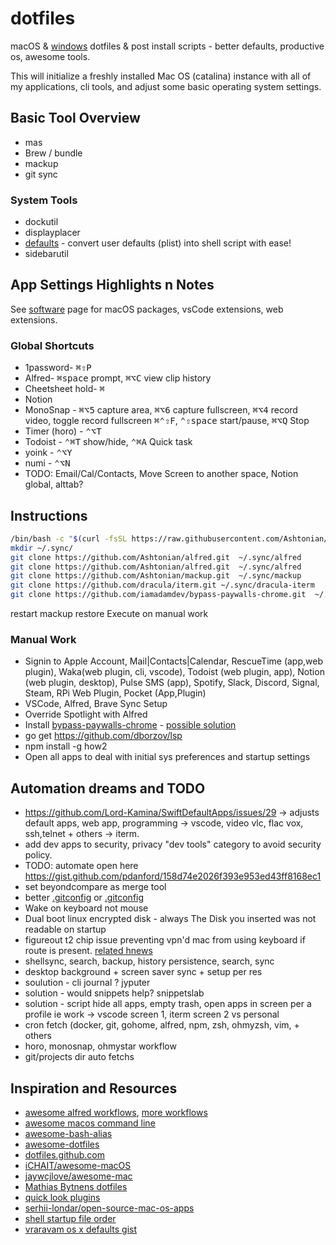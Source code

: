# dotfiles

macOS & [windows](./win10/readme.md) dotfiles & post install scripts - better defaults, productive os, awesome tools.

This will initialize a freshly installed Mac OS (catalina) instance with all of my applications, cli tools, and adjust some basic operating system settings.

## Basic Tool Overview

* mas
* Brew / bundle
* mackup
* git sync

### System Tools

* dockutil
* displayplacer
* [defaults](https://github.com/aerobounce/defaults.sh) - convert user defaults (plist) into shell script with ease!
* sidebarutil

## App Settings Highlights n Notes

See [software](./Software.md) page for macOS packages, vsCode extensions, web extensions.

### Global Shortcuts

* 1password- <kbd>⌘</kbd><kbd>⇧</kbd><kbd>P</kbd>
* Alfred- <kbd>⌘</kbd><kbd>space</kbd> prompt, <kbd>⌘</kbd><kbd>⌥</kbd><kbd>C</kbd> view clip history
* Cheetsheet hold- <kbd>⌘</kbd>
* Notion
* MonoSnap - <kbd>⌘</kbd><kbd>⌥</kbd><kbd>5</kbd> capture area, <kbd>⌘</kbd><kbd>⌥</kbd><kbd>6</kbd> capture fullscreen, <kbd>⌘</kbd><kbd>⌥</kbd><kbd>4</kbd> record video, toggle record fullscreen <kbd>⌘</kbd><kbd>⌃</kbd><kbd>⇧</kbd><kbd>F</kbd>, <kbd>⌃</kbd><kbd>⇧</kbd><kbd>space</kbd> start/pause,  <kbd>⌘</kbd><kbd>⌥</kbd><kbd>Q</kbd> Stop
* Timer (horo) - <kbd>⌃</kbd><kbd>⌥</kbd><kbd>T</kbd>
* Todoist - <kbd>⌃</kbd><kbd>⌘</kbd><kbd>T</kbd> show/hide,  <kbd>⌃</kbd><kbd>⌘</kbd><kbd>A</kbd> Quick task
* yoink - <kbd>⌃</kbd><kbd>⌥</kbd><kbd>Y</kbd>
* numi - <kbd>⌃</kbd><kbd>⌥</kbd><kbd>N</kbd>
* TODO: Email/Cal/Contacts, Move Screen to another space, Notion global, alttab?

## Instructions

```sh
/bin/bash -c "$(curl -fsSL https://raw.githubusercontent.com/Ashtonian/dotfiles/master/install.sh)"
mkdir ~/.sync/
git clone https://github.com/Ashtonian/alfred.git  ~/.sync/alfred
git clone https://github.com/Ashtonian/alfred.git  ~/.sync/alfred
git clone https://github.com/Ashtonian/mackup.git  ~/.sync/mackup
git clone https://github.com/dracula/iterm.git ~/.sync/dracula-iterm
git clone https://github.com/iamadamdev/bypass-paywalls-chrome.git  ~/.sync/bypass-paywalls-chrome
```


restart
mackup restore
Execute on manual work

### Manual Work

* Signin to Apple Account, Mail|Contacts|Calendar, RescueTime (app,web plugin), Waka(web plugin, cli, vscode), Todoist (web plugin, app), Notion (web plugin, desktop), Pulse SMS (app), Spotify, Slack, Discord, Signal, Steam, RPi Web Plugin, Pocket (App,Plugin)
* VSCode, Alfred, Brave Sync Setup
* Override Spotlight with Alfred
* Install [bypass-paywalls-chrome](https://github.com/iamadamdev/bypass-paywalls-chrome.git) - [possible solution](https://stackoverflow.com/questions/16800696/how-install-crx-chrome-extension-via-command-line)
* go get https://github.com/dborzov/lsp
* npm install -g how2
* Open all apps to deal with initial sys preferences and startup settings

## Automation dreams and TODO

* https://github.com/Lord-Kamina/SwiftDefaultApps/issues/29 -> adjusts default apps, web app, programming -> vscode, video vlc, flac vox,  ssh,telnet + others -> iterm.
* add dev apps to security, privacy "dev tools" category to avoid security policy.
* TODO: automate open here https://gist.github.com/pdanford/158d74e2026f393e953ed43ff8168ec1
* set beyondcompare as merge tool
* better [.gitconfig](https://github.com/mathiasbynens/dotfiles/blob/main/.gitconfig) or [.gitconfig](https://github.com/atomantic/dotfiles/blob/master/homedir/.gitconfig)
* Wake on keyboard not mouse
* Dual boot linux encrypted disk - always The Disk you inserted was not readable on startup
* figureout t2 chip issue preventing vpn'd mac from using keyboard if route is present. [related hnews](https://news.ycombinator.com/item?id=24838816)
* shellsync, search, backup, history persistence, search, sync
* desktop background + screen saver sync + setup per res
* soulution - cli journal ? jyputer
* solution - would snippets help? snippetslab
* solution - script hide all apps, empty trash, open apps in screen per a profile ie work -> vscode screen 1, iterm screen 2 vs personal
* cron fetch (docker, git, gohome, alfred, npm, zsh, ohmyzsh, vim, + others
* horo, monosnap, ohmystar workflow
* git/projects dir auto fetchs

## Inspiration and Resources

* [awesome alfred workflows](https://github.com/alfred-workflows/awesome-alfred-workflows), [more workflows](https://github.com/zenorocha/alfred-workflows)
* [awesome macos command line](https://github.com/herrbischoff/awesome-macos-command-line)
* [awesome-bash-alias](https://github.com/vikaskyadav/awesome-bash-alias)
* [awesome-dotfiles](https://github.com/webpro/awesome-dotfiles)
* [dotfiles.github.com](https://github.com/dotfiles/dotfiles.github.com)
* [iCHAIT/awesome-macOS](https://github.com/iCHAIT/awesome-macOS)
* [jaywcjlove/awesome-mac](https://github.com/jaywcjlove/awesome-mac#readme)
* [Mathias Bytnens dotfiles](https://github.com/mathiasbynens/dotfiles)
* [quick look plugins](https://github.com/sindresorhus/quick-look-plugins)
* [serhii-londar/open-source-mac-os-apps](https://github.com/serhii-londar/open-source-mac-os-apps#readme)
* [shell startup file order](https://shreevatsa.wordpress.com/2008/03/30/zshbash-startup-files-loading-order-bashrc-zshrc-etc/)
* [vraravam os x defaults gist](https://gist.github.com/vraravam/8c9eae91a3750bed86b81e3a4711f842)
